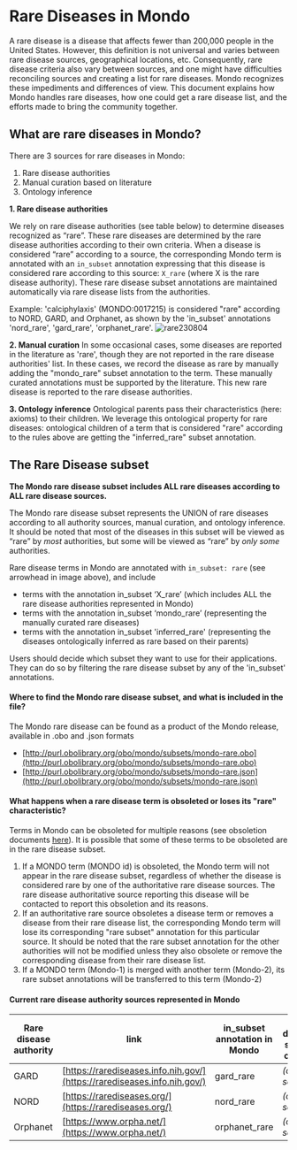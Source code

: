 ---
---
# Rare Diseases in Mondo

A rare disease is a disease that affects fewer than 200,000 people in the United States. However, this definition is not universal and varies between rare disease sources, geographical locations, etc. Consequently, rare disease criteria also vary between sources, and one might have difficulties reconciling sources and creating a list for rare diseases. Mondo recognizes these impediments and differences of view. This document explains how Mondo handles rare diseases, how one could get a rare disease list, and the efforts made to bring the community together.

## What are rare diseases in Mondo?

There are 3 sources for rare diseases in Mondo:

1. Rare disease authorities
2. Manual curation based on literature
3. Ontology inference

**1. Rare disease authorities**

We rely on rare disease authorities (see table below) to determine diseases recognized as “rare”. These rare diseases are determined by the rare disease authorities according to their own criteria. When a disease is considered “rare” according to a source, the corresponding Mondo term is annotated with an `in_subset` annotation expressing that this disease is considered rare according to this source: `X_rare`  (where X is the rare disease authority). These rare disease subset annotations are maintained automatically via rare disease lists from the authorities.  

Example: 'calciphylaxis' (MONDO:0017215) is considered "rare" according to NORD, GARD, and Orphanet, as shown by the 'in_subset' annotations 'nord_rare', 'gard_rare', 'orphanet_rare'.
![rare230804](https://github.com/monarch-initiative/mondo/assets/12737987/e8d6f16c-0d58-4867-bafb-2755def10b8b)


**2. Manual curation**
In some occasional cases, some diseases are reported in the literature as 'rare', though they are not reported in the rare disease authorities' list. In these cases, we record the disease as rare by manually adding the "mondo_rare" subset annotation to the term. These manually curated annotations must be supported by the literature. This new rare disease is reported to the rare disease authorities. 

**3. Ontology inference**
Ontological parents pass their characteristics (here: axioms) to their children. We leverage this ontological property for rare diseases: ontological children of a term that is considered "rare" according to the rules above are getting the "inferred_rare" subset annotation.

## The Rare Disease subset

**The Mondo rare disease subset includes ALL rare diseases according to ALL rare disease sources.**

The Mondo rare disease subset represents the UNION of rare diseases according to all authority sources, manual curation, and ontology inference. It should be noted that most of the diseases in this subset will be viewed as “rare” by _most_ authorities, but some will be viewed as “rare” by _only some_ authorities. 

Rare disease terms in Mondo are annotated with `in_subset: rare` (see arrowhead in image above), and include

- terms with the annotation in_subset ‘X_rare’ (which includes ALL the rare disease authorities represented in Mondo)
- terms with the annotation in_subset ‘mondo_rare’ (representing the manually curated rare diseases)
- terms with the annotation in_subset 'inferred_rare' (representing the diseases  ontologically inferred as rare based on their parents)

Users should decide which subset they want to use for their applications. They can do so by filtering the rare disease subset by any of the 'in_subset' annotations. 

#### Where to find the Mondo rare disease subset, and what is included in the file?
The Mondo rare disease can be found as a product of the Mondo release, available in .obo and .json formats
- [http://purl.obolibrary.org/obo/mondo/subsets/mondo-rare.obo](http://purl.obolibrary.org/obo/mondo/subsets/mondo-rare.obo)
- [http://purl.obolibrary.org/obo/mondo/subsets/mondo-rare.json](http://purl.obolibrary.org/obo/mondo/subsets/mondo-rare.json)

#### What happens when a rare disease term is obsoleted or loses its "rare" characteristic?
Terms in Mondo can be obsoleted for multiple reasons (see obsoletion documents [here](https://mondo.readthedocs.io/en/latest/editors-guide/merging-and-obsoleting/)). It is possible that some of these terms to be obsoleted are in the rare disease subset. 

1. If a MONDO term (MONDO id) is obsoleted, the Mondo term will not appear in the rare disease subset, regardless of whether the disease is considered rare by one of the authoritative rare disease sources. The rare disease authoritative source reporting this disease will be contacted to report this obsoletion and its reasons.
2. If an authoritative rare source obsoletes a disease term or removes a disease from their rare disease list, the corresponding Mondo term will lose its corresponding "rare subset" annotation for this particular source. It should be noted that the rare subset annotation for the other authorities will not be modified unless they also obsolete or remove the corresponding disease from their rare disease list.
3. If a MONDO term (Mondo-1) is merged with another term (Mondo-2), its rare subset annotations will be transferred to this term (Mondo-2)

#### Current rare disease authority sources represented in Mondo

| Rare disease authority | link | in_subset annotation in Mondo | Rare disease source criteria |
| --- | --- | --- | --- |
| GARD | [https://rarediseases.info.nih.gov/](https://rarediseases.info.nih.gov/) | gard_rare | *(coming soon)*|
| NORD | [https://rarediseases.org/](https://rarediseases.org/) | nord_rare | *(coming soon)*|
| Orphanet | [https://www.orpha.net/](https://www.orpha.net/) | orphanet_rare | *(coming soon)*|

